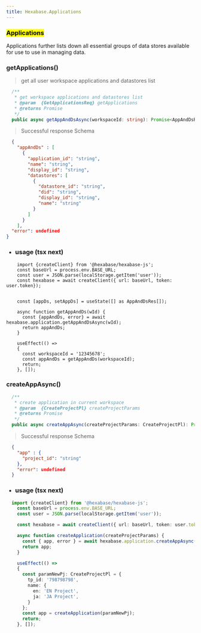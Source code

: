 ```yaml
---
title: Hexabase.Applications
---
```


### <mark>Applications</mark>
Applications further lists down all essential groups of data stores available for use to use in managing data.

### getApplications()

> get all user workspace applications and datastores list

```ts
  /**
   * get workspace applications and datastores list
   * @param  {GetApplicationsReq} getApplications
   * @returns Promise
   */
  public async getAppAndDsAsync(workspaceId: string): Promise<AppAndDsRes>
```

> Successful response Schema

```json
  {
    "appAndDs" : [
      {
        "application_id": "string",
        "name": "string",
        "display_id": "string",
        "datastores": [
          {
            "datastore_id": "string",
            "did": "string",
            "display_id": "string",
            "name": "string"
          }
        ]
      }
    ],
  "error": undefined
}
```

- ### usage (tsx next)
```tsx
    import {createClient} from '@hexabase/hexabase-js';
    const baseUrl = process.env.BASE_URL;
    const user = JSON.parse(localStorage.getItem('user'));
    const hexabase = await createClient({ url: baseUrl, token: user.token});


    const [appDs, setAppDs] = useState([] as AppAndDsRes[]);

    async function getAppAndDs(wId) {
      const {appAndDs, error} = await hexabase.application.getAppAndDsAsync(wId);
      return appAndDs;
    }

    useEffect(() =>
    {
      const workspaceId = '12345678';
      const appAndDs = getAppAndDs(workspaceId);
      return;
    }, []); 
```

### createAppAsync()

```ts
  /**
   * create application in current workspace
   * @param  {CreateProjectPl} createProjectParams
   * @returns Promise
   */
  public async createAppAsync(createProjectParams: CreateProjectPl): Promise<CreateAppRes>
```

> Successful response Schema

```json
  {
    "app" : {
      "project_id": "string"
    },
    "error": undefined
  }
```

- ### usage (tsx next)
```ts
  import {createClient} from '@hexabase/hexabase-js';
    const baseUrl = process.env.BASE_URL;
    const user = JSON.parse(localStorage.getItem('user'));

    const hexabase = await createClient({ url: baseUrl, token: user.token});

    async function createApplication(createProjectParams) {
      const { app, error } = await hexabase.application.createAppAsync(createProjectParams);
      return app;
    }

    useEffect(() =>
    {
      const paramNewPj: CreateProjectPl = {
        tp_id: '798798798',
        name: {
          en: 'EN Project',
          ja: 'JA Project',
        }
      };
      const app = createApplication(paramNewPj);
      return;
    }, []); 
```

